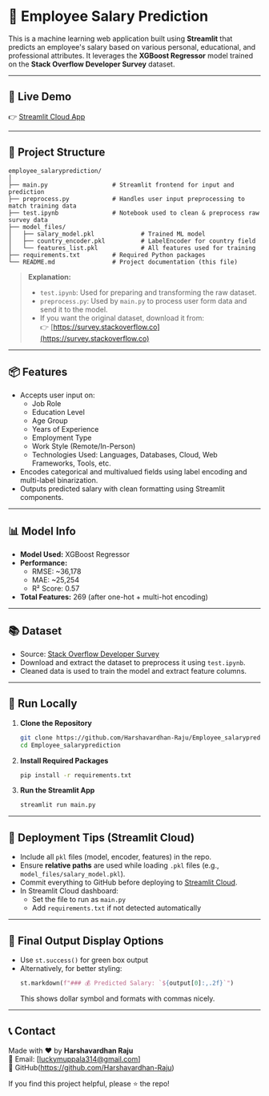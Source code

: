 # 🧠 Employee Salary Prediction

This is a machine learning web application built using **Streamlit** that predicts an employee's salary based on various personal, educational, and professional attributes. It leverages the **XGBoost Regressor** model trained on the **Stack Overflow Developer Survey** dataset.

---

## 🚀 Live Demo

👉 [Streamlit Cloud App](https://employeesalaryprediction.streamlit.app/)

---

## 📁 Project Structure

```
employee_salaryprediction/
│
├── main.py                  # Streamlit frontend for input and prediction
├── preprocess.py            # Handles user input preprocessing to match training data
├── test.ipynb               # Notebook used to clean & preprocess raw survey data
├── model_files/
│   ├── salary_model.pkl             # Trained ML model
│   ├── country_encoder.pkl          # LabelEncoder for country field
│   └── features_list.pkl            # All features used for training
├── requirements.txt         # Required Python packages
└── README.md                # Project documentation (this file)
```

> **Explanation:**
> - `test.ipynb`: Used for preparing and transforming the raw dataset.
> - `preprocess.py`: Used by `main.py` to process user form data and send it to the model.
> - If you want the original dataset, download it from:  
>   👉 [https://survey.stackoverflow.co](https://survey.stackoverflow.co)

---

## 📦 Features

- Accepts user input on:
  - Job Role
  - Education Level
  - Age Group
  - Years of Experience
  - Employment Type
  - Work Style (Remote/In-Person)
  - Technologies Used: Languages, Databases, Cloud, Web Frameworks, Tools, etc.
- Encodes categorical and multivalued fields using label encoding and multi-label binarization.
- Outputs predicted salary with clean formatting using Streamlit components.

---

## 📊 Model Info

- **Model Used:** XGBoost Regressor
- **Performance:**
  - RMSE: ~36,178
  - MAE: ~25,254
  - R² Score: 0.57
- **Total Features:** 269 (after one-hot + multi-hot encoding)

---

## 📚 Dataset

- Source: [Stack Overflow Developer Survey](https://survey.stackoverflow.co/)
- Download and extract the dataset to preprocess it using `test.ipynb`.
- Cleaned data is used to train the model and extract feature columns.

---

## 🔧 Run Locally

1. **Clone the Repository**
   ```bash
   git clone https://github.com/Harshavardhan-Raju/Employee_salaryprediction.git
   cd Employee_salaryprediction
   ```

2. **Install Required Packages**
   ```bash
   pip install -r requirements.txt
   ```

3. **Run the Streamlit App**
   ```bash
   streamlit run main.py
   ```

---

## 📌 Deployment Tips (Streamlit Cloud)

- Include all `pkl` files (model, encoder, features) in the repo.
- Ensure **relative paths** are used while loading `.pkl` files (e.g., `model_files/salary_model.pkl`).
- Commit everything to GitHub before deploying to [Streamlit Cloud](https://streamlit.io/cloud).
- In Streamlit Cloud dashboard:
  - Set the file to run as `main.py`
  - Add `requirements.txt` if not detected automatically

---

## 🎨 Final Output Display Options

- Use `st.success()` for green box output
- Alternatively, for better styling:
  ```python
  st.markdown(f"### 💰 Predicted Salary: `${output[0]:,.2f}`")
  ```
  This shows dollar symbol and formats with commas nicely.

---

## 📞 Contact

Made with ❤️ by **Harshavardhan Raju**  
📧 Email: [luckymuppala314@gmail.com]  
🔗 GitHub(https://github.com/Harshavardhan-Raju)

If you find this project helpful, please ⭐ the repo!
